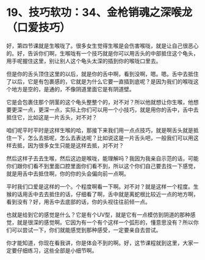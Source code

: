 # 19、技巧软功：34、金枪销魂之深喉龙（口爱技巧）

好，第四节课就是生喉咙了。很多女生觉得生喉是会伤害喉咙，就是让自己很恶心的。好，告诉你们啊，生喉咙有一个技巧就是你可以用舌头的中部抵住这个龟头，用手呢握住这里，别让别人这个龟头太深的插到你的喉咙口里去。

但是你的舌头顶住这里的以后，就是你的舌中啊，看到没啊，嗯。嗯。舌中去抵住了以后，它是有包裹感的，它就是为什么它要一直插到底呢？是因为我们的喉咙这个地方是空的，是通的，不像阴道里面它是有阴道壁。

它是会包裹住那个阴茎的这个龟头整整个的，对不对？所以他就想让你生喉，他想要更深一点，更深一点，实际上你们可以用一个小技巧，就是用你的舌中，舌中去抵住它，比如这是一片舌头，对不对？

咱们呢平时平时是这样生喉的哈，那接下来我们用一点点技巧，就是啊舌头就是抵住一下，怎么去抵呢，怎么去表达呢？比如说这是一片舌头吧，一般我们可以用这样去抵，因为很多女生只能是这样去抵，对不对？

然后这样子去去生喉，然后这边是喉咙，能理解吗？我因为我亲自示范的话，可能你们跟你们看不到里面口腔里面你们看不到，所以这个你们自己要去找一下感觉，就是用舌中去抵住啊，你的你的头会偏向前一点啊。

平时我们口爱是这样的一个。个程度啊看一下啊。对不对？就是这样一个程度。生猴的话用舌中去去抵住的话，仔细看了啊，舌中就是离蛇根比较近一点的地方啊，看到没有？好，用舌中去底部的话，你的头视往往前倾一点。

也就是给到它的感觉是什么？它是有个UV型，就是它有一点模仿到阴道的那种感觉，就是很深的感觉啊。它因为有一个有个这样一个弧形的，懂意思没有？所以你们可以尝试一下，你们就能感觉到那种感受，一定要亲自去尝试。

你才能知道，你现在看我讲，你是体会不到的啊。好，这节课程就到这里，大家一定要仔细练习，这些全部是小细节啊。

